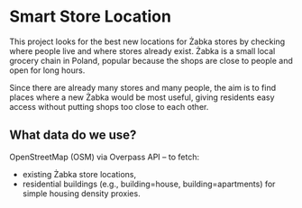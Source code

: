 # Smart Store Location

This project looks for the best new locations for Żabka stores by checking where people live and where stores already exist. Żabka is a small local grocery chain in Poland, popular because the shops are close to people and open for long hours.

Since there are already many stores and many people, the aim is to find places where a new Żabka would be most useful, giving residents easy access without putting shops too close to each other.

## What data do we use?

OpenStreetMap (OSM) via Overpass API – to fetch:
* existing Żabka store locations,
* residential buildings (e.g., building=house, building=apartments) for simple housing density proxies.